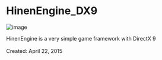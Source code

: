 # HinenEngine_DX9
![image](https://github.com/user-attachments/assets/28ad05ee-0e89-4aee-a09b-2ec470886137)

HinenEngine is a very simple game framework with DirectX 9
<br/><br/>Created: April 22, 2015
